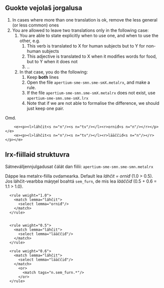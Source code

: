 ## Guokte vejolaš jorgalusa

1. In cases where more than one translation is ok, remove the less general (or less common) ones
1. You are allowed to leave two translations only in the following case:
    1. You are able to state explicitly when to use one, and when to use the other, e.g.
        1. This verb is translated to X for human subjects but to Y for non-human subjects
        1. This adjective is translated to X when it modifies words for food, but to Y when it does not
        1. ..
    1. In that case, you do the following:
        1. Keep **both** lines
        1. Open the file `apertium-sme-smn.sme-smX.metalrx`, and make a rule.
        1. If the file  `apertium-sme-smn.sme-smX.metalrx` does not exist, use  `apertium-sme-smn.sme-smX.lrx`
        1. Note that if we are not able to formalise the difference, we should just keep one pair.

Omd.

```
    <e><p><l>láhčit<s n="n"/><s n="tv"/></l><r>orniđ<s n="n"/></r></p></e> 
    <e><p><l>láhčit<s n="n"/><s n="tv"/></l><r>lääččiđ<s n="n"/></r></p></e> 
```

## lrx-fiillaid struktuvra 

Sátneválljennjulgadusat čálát dan fiilii: `apertium-sme-smn.sme-smn.metalrx`

Dáppe lea metalrx-fiilla ovdamearka. Default lea *láhčit = orniđ* 
(1.0 > 0.5). Jos láhčit-vearbba máŋŋel boahtá `sem_furn`, de mis lea *lääččiđ*
(0.5 + 0.6 = 1.1 > 1.0).

```
  <rule weight="1.0">
    <match lemma="láhčit">
      <select lemma="orniđ"/>
    </match>
  </rule>

  
  <rule weight="0.5">
    <match lemma="láhčit">
      <select lemma="lääččiđ"/>
    </match>
  </rule>

  <rule weight="0.6">
    <match lemma="láhčit">
      <select lemma="lääččiđ"/>
    </match>
      <or>
        <match tags="n.sem_furn.*"/>
      </or>
  </rule>
```
